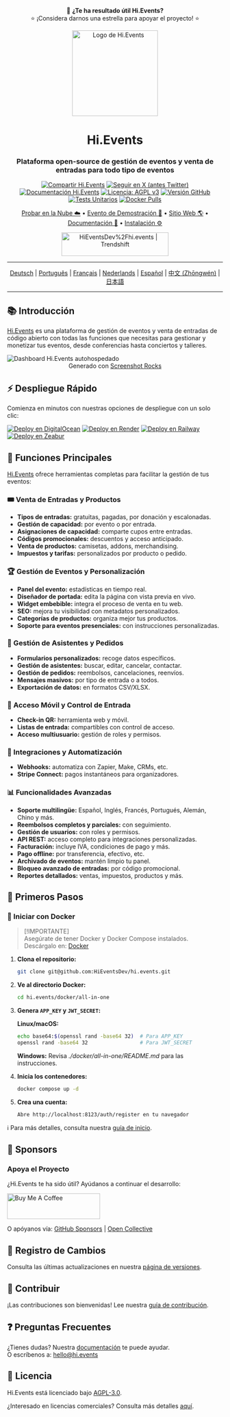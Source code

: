 <div align="center">
<div align="center">

💖 **¿Te ha resultado útil Hi.Events?**  
⭐ ¡Considera darnos una estrella para apoyar el proyecto! ⭐

</div>

<p>
  <img src="https://hievents-public.s3.us-west-1.amazonaws.com/website/hi-events-rainbow.png?v=1" alt="Logo de Hi.Events" width="200px">
</p>

<h1>Hi.Events</h1>
<h3>Plataforma open-source de gestión de eventos y venta de entradas para todo tipo de eventos</h3>

[![Compartir Hi.Events](https://img.shields.io/badge/Share%20Hi.Events-blue)](https://www.addtoany.com/share?linkurl=https://github.com/HiEventsDev/hi.events)
[![Seguir en X (antes Twitter)](https://img.shields.io/twitter/follow/HiEventsTickets)](https://x.com/HiEventsTickets)
[![Documentación Hi.Events](https://img.shields.io/badge/docs-hi.events-blue)](https://hi.events/docs)
[![Licencia: AGPL v3](https://img.shields.io/badge/License-AGPL_v3-blue.svg)](https://github.com/HiEventsDev/Hi.Events/blob/develop/LICENCE)
[![Versión GitHub](https://img.shields.io/github/v/release/HiEventsDev/hi.events?include_prereleases)](https://github.com/HiEventsDev/hi.events/releases)
[![Tests Unitarios](https://github.com/HiEventsDev/hi.events/actions/workflows/unit-tests.yml/badge.svg?event=push)](https://github.com/HiEventsDev/hi.events/actions/workflows/unit-tests.yml)
[![Docker Pulls](https://img.shields.io/docker/pulls/daveearley/hi.events-all-in-one)](https://hub.docker.com/r/daveearley/hi.events-all-in-one)

<p>
<a href="https://app.hi.events/auth/register?utm_source=gh-readme&utm_content=try-cloud-link">Probar en la Nube ☁️</a> •
<a href="https://app.hi.events/event/2/hievents-conference-2030?utm_source=gh-readme&utm_content=demo-link">Evento de Demostración 🌟</a> • 
<a href="https://hi.events?utm_source=gh-readme&utm_content=website-link">Sitio Web 🌎</a> • 
<a href="https://hi.events/docs?utm_source=gh-readme&utm_content=documentation-link">Documentación 📄</a> • 
<a href="https://hi.events/docs/getting-started?utm_source=gh-readme&utm_content=installation=link">Instalación ⚙️</a>
</p>

<a href="https://trendshift.io/repositories/10563" target="_blank"><img src="https://trendshift.io/api/badge/repositories/10563" alt="HiEventsDev%2Fhi.events | Trendshift" style="width: 250px; height: 55px;" width="250" height="55"/></a>

</div>

<hr/>
<p align="center">
<a href="README.de.md">Deutsch</a> |
<a href="README.pt.md">Português</a> |
<a href="README.fr.md">Français</a> |
<a href="README.nl.md">Nederlands</a> |
<a href="README.es.md">Español</a> |
<a href="README.zh-cn.md">中文 (Zhōngwén)</a> |
<a href="README.ja.md">日本語</a>
</p>
<hr/>

## 📚 Introducción

<a href="https://hi.events">Hi.Events</a> es una plataforma de gestión de eventos y venta de entradas de código abierto con todas las funciones que necesitas para gestionar y monetizar tus eventos, desde conferencias hasta conciertos y talleres.

<img alt="Dashboard Hi.Events autohospedado" src="https://hievents-public.s3.us-west-1.amazonaws.com/website/github-readme-screenshot.png"/>
<div align="center">
<caption>Generado con <a href="https://screenshot.rocks?utm_source=hi.events-readme">Screenshot Rocks</a></caption>
</div>

## ⚡ Despliegue Rápido

Comienza en minutos con nuestras opciones de despliegue con un solo clic:

[![Deploy en DigitalOcean](https://www.deploytodo.com/do-btn-blue.svg)](https://github.com/HiEventsDev/hi.events-digitalocean)
[![Deploy en Render](https://render.com/images/deploy-to-render-button.svg)](https://github.com/HiEventsDev/hi.events-render.com)
[![Deploy en Railway](https://railway.app/button.svg)](https://railway.app/template/8CGKmu?referralCode=KvSr11)
[![Deploy en Zeabur](https://zeabur.com/button.svg)](https://zeabur.com/templates/8DIRY6)

## 🌟 Funciones Principales

<a href="https://hi.events">Hi.Events</a> ofrece herramientas completas para facilitar la gestión de tus eventos:

### 🎟 Venta de Entradas y Productos

- **Tipos de entradas:** gratuitas, pagadas, por donación y escalonadas.
- **Gestión de capacidad:** por evento o por entrada.
- **Asignaciones de capacidad:** comparte cupos entre entradas.
- **Códigos promocionales:** descuentos y acceso anticipado.
- **Venta de productos:** camisetas, addons, merchandising.
- **Impuestos y tarifas:** personalizados por producto o pedido.

### 🏆 Gestión de Eventos y Personalización

- **Panel del evento:** estadísticas en tiempo real.
- **Diseñador de portada:** edita la página con vista previa en vivo.
- **Widget embebible:** integra el proceso de venta en tu web.
- **SEO:** mejora tu visibilidad con metadatos personalizados.
- **Categorías de productos:** organiza mejor tus productos.
- **Soporte para eventos presenciales:** con instrucciones personalizadas.

### 📧 Gestión de Asistentes y Pedidos

- **Formularios personalizados:** recoge datos específicos.
- **Gestión de asistentes:** buscar, editar, cancelar, contactar.
- **Gestión de pedidos:** reembolsos, cancelaciones, reenvíos.
- **Mensajes masivos:** por tipo de entrada o a todos.
- **Exportación de datos:** en formatos CSV/XLSX.

### 📱 Acceso Móvil y Control de Entrada

- **Check-in QR:** herramienta web y móvil.
- **Listas de entrada:** compartibles con control de acceso.
- **Acceso multiusuario:** gestión de roles y permisos.

### 🔧 Integraciones y Automatización

- **Webhooks:** automatiza con Zapier, Make, CRMs, etc.
- **Stripe Connect:** pagos instantáneos para organizadores.

### 📊 Funcionalidades Avanzadas

- **Soporte multilingüe:** Español, Inglés, Francés, Portugués, Alemán, Chino y más.
- **Reembolsos completos y parciales:** con seguimiento.
- **Gestión de usuarios:** con roles y permisos.
- **API REST:** acceso completo para integraciones personalizadas.
- **Facturación:** incluye IVA, condiciones de pago y más.
- **Pago offline:** por transferencia, efectivo, etc.
- **Archivado de eventos:** mantén limpio tu panel.
- **Bloqueo avanzado de entradas:** por código promocional.
- **Reportes detallados:** ventas, impuestos, productos y más.

## 🚀 Primeros Pasos

### 🐳 Iniciar con Docker

> [!IMPORTANTE]  
> Asegúrate de tener Docker y Docker Compose instalados.  
> Descárgalo en: [Docker](https://www.docker.com/get-started)

1. **Clona el repositorio:**

   ```bash
   git clone git@github.com:HiEventsDev/hi.events.git
   ```

2. **Ve al directorio Docker:**

   ```bash
   cd hi.events/docker/all-in-one
   ```

3. **Genera `APP_KEY` y `JWT_SECRET`:**

   **Linux/macOS:**

   ```bash
   echo base64:$(openssl rand -base64 32)  # Para APP_KEY
   openssl rand -base64 32                 # Para JWT_SECRET
   ```

   **Windows:**
   Revisa _./docker/all-in-one/README.md_ para las instrucciones.

4. **Inicia los contenedores:**

   ```bash
   docker compose up -d
   ```

5. **Crea una cuenta:**
   ```
   Abre http://localhost:8123/auth/register en tu navegador
   ```

ℹ️ Para más detalles, consulta nuestra [guía de inicio](https://hi.events/docs/getting-started).

## 💜 Sponsors

### Apoya el Proyecto

¿Hi.Events te ha sido útil? Ayúdanos a continuar el desarrollo:

<a href="https://www.buymeacoffee.com/hi.events" target="_blank"><img src="https://cdn.buymeacoffee.com/buttons/v2/default-yellow.png" alt="Buy Me A Coffee" style="height: 60px !important;width: 217px !important;"></a>

O apóyanos vía: <a href="https://github.com/sponsors/HiEventsDev" target="_blank">GitHub Sponsors</a> | <a href="https://opencollective.com/hievents" target="_blank">Open Collective</a>

## 📝 Registro de Cambios

Consulta las últimas actualizaciones en nuestra [página de versiones](https://github.com/HiEventsDev/hi.events/releases).

## 🤝 Contribuir

¡Las contribuciones son bienvenidas! Lee nuestra [guía de contribución](CONTRIBUTING.md).

## ❓ Preguntas Frecuentes

¿Tienes dudas? Nuestra [documentación](https://hi.events/docs?utm_source=gh-readme&utm_content=faq-docs-link) te puede ayudar.  
O escríbenos a: [hello@hi.events](mailto:hello@hi.events)

## 📜 Licencia

Hi.Events está licenciado bajo [AGPL-3.0](https://github.com/HiEventsDev/hi.events/blob/main/LICENCE).

¿Interesado en licencias comerciales? Consulta más detalles [aquí](https://hi.events/licensing).
